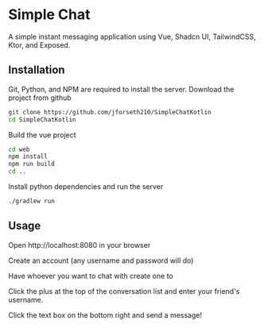 # Simple Chat
A simple instant messaging application using Vue, Shadcn UI, TailwindCSS, Ktor, and Exposed. 

## Installation 
Git, Python, and NPM are required to install the server. 
Download the project from github
``` bash
git clone https://github.com/jforseth210/SimpleChatKotlin
cd SimpleChatKotlin
```

Build the vue project
```bash
cd web
npm install
npm run build
cd ..
```

Install python dependencies and run the server
```bash
./gradlew run
```

## Usage
Open http://localhost:8080 in your browser

Create an account (any username and password will do)

Have whoever you want to chat with create one to

Click the plus at the top of the conversation list 
and enter your friend's username. 

Click the text box on the bottom right and send a message!

